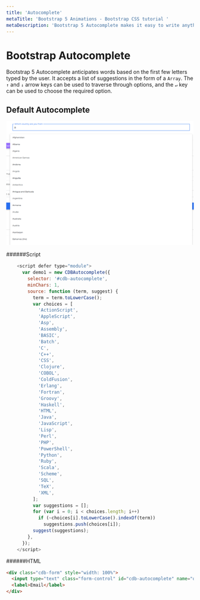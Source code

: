 ```yaml
---
title: 'Autocomplete'
metaTitle: 'Bootstrap 5 Animations - Bootstrap CSS tutorial '
metaDescription: 'Bootstrap 5 Autocomplete makes it easy to write anything, it simply anticipates the words you want to write based on the first few letters written by a user. '
---
```


# Bootstrap Autocomplete

Bootstrap 5 Autocomplete anticipates words based on the first few letters typed by the user. It accepts a list of suggestions in the form of a `Array`.
The `↑` and `↓` arrow keys can be used to traverse through options, and the `↵` key can be used to choose the required option.

## Default Autocomplete

![Bootstrap Autocomplete](./images/autocomplete1.png)

######Script

```js
    <script defer type="module">
      var demo1 = new CDBAutocomplete({
        selector: '#cdb-autocomplete',
        minChars: 1,
        source: function (term, suggest) {
          term = term.toLowerCase();
          var choices = [
            'ActionScript',
            'AppleScript',
            'Asp',
            'Assembly',
            'BASIC',
            'Batch',
            'C',
            'C++',
            'CSS',
            'Clojure',
            'COBOL',
            'ColdFusion',
            'Erlang',
            'Fortran',
            'Groovy',
            'Haskell',
            'HTML',
            'Java',
            'JavaScript',
            'Lisp',
            'Perl',
            'PHP',
            'PowerShell',
            'Python',
            'Ruby',
            'Scala',
            'Scheme',
            'SQL',
            'TeX',
            'XML',
          ];
          var suggestions = [];
          for (var i = 0; i < choices.length; i++)
            if (~choices[i].toLowerCase().indexOf(term))
              suggestions.push(choices[i]);
          suggest(suggestions);
        },
      });
    </script>
```

######HTML

```html
<div class="cdb-form" style="width: 100%">
  <input type="text" class="form-control" id="cdb-autocomplete" name="q" />
  <label>Email</label>
</div>
```
